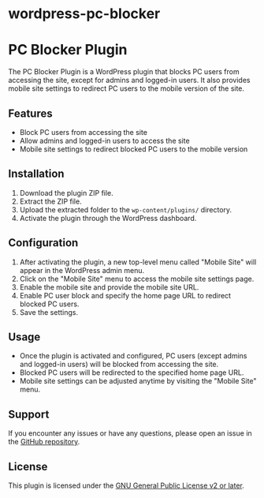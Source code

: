 # wordpress-pc-blocker
# PC Blocker Plugin

The PC Blocker Plugin is a WordPress plugin that blocks PC users from accessing the site, except for admins and logged-in users. It also provides mobile site settings to redirect PC users to the mobile version of the site.

## Features

- Block PC users from accessing the site
- Allow admins and logged-in users to access the site
- Mobile site settings to redirect blocked PC users to the mobile version

## Installation

1. Download the plugin ZIP file.
2. Extract the ZIP file.
3. Upload the extracted folder to the `wp-content/plugins/` directory.
4. Activate the plugin through the WordPress dashboard.

## Configuration

1. After activating the plugin, a new top-level menu called "Mobile Site" will appear in the WordPress admin menu.
2. Click on the "Mobile Site" menu to access the mobile site settings page.
3. Enable the mobile site and provide the mobile site URL.
4. Enable PC user block and specify the home page URL to redirect blocked PC users.
5. Save the settings.

## Usage

- Once the plugin is activated and configured, PC users (except admins and logged-in users) will be blocked from accessing the site.
- Blocked PC users will be redirected to the specified home page URL.
- Mobile site settings can be adjusted anytime by visiting the "Mobile Site" menu.

## Support

If you encounter any issues or have any questions, please open an issue in the [GitHub repository](https://github.com/your-username/pc-blocker-plugin).

## License

This plugin is licensed under the [GNU General Public License v2 or later](https://www.gnu.org/licenses/gpl-2.0.html).

